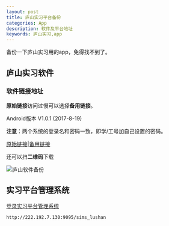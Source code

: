 ```yaml
---
layout: post
title: 庐山实习平台备份
categories: App
description: 软件及平台地址
keywords: 庐山实习,app
---
```


备份一下庐山实习用的app，免得找不到了。

<!-- more -->

## 庐山实习软件

### 软件链接地址

**原始链接**访问过慢可以选择**备用链接**。

Android版本 V1.0.1 (2017-8-19)

**注意**：两个系统的登录名和密码一致，即学/工号加自己设置的密码。
 
[原始链接](http://dev.handsmap.cn:3080/lushan_njnu/android/1.0.1/lushan17.1.0.1.apk)|[备用链接](https://blog-1253146816.file.myqcloud.com/app/com.handsmap.lushanv2.apk)

还可以扫**二维码**下载

![庐山软件备份](https://blog-1253146816.file.myqcloud.com/images/2017-8-25-lushan/lushanv2-%E5%A4%87%E4%BB%BD.png)

## 实习平台管理系统

[登录实习平台管理系统](http://222.192.7.130:9095/sims_lushan)

```
http://222.192.7.130:9095/sims_lushan
```
